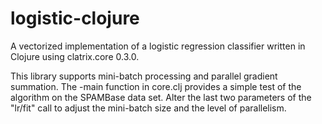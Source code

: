 logistic-clojure
================

A vectorized implementation of a logistic regression classifier written in Clojure using clatrix.core 0.3.0.

This library supports mini-batch processing and parallel gradient summation.  The -main function in core.clj provides a simple test of the algorithm on the SPAMBase data set.  Alter the last two parameters of the "lr/fit" call to adjust the mini-batch size and the level of parallelism.
